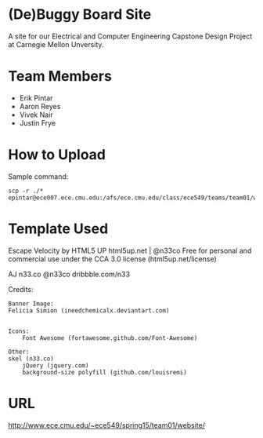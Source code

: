 (De)Buggy Board Site
===

A site for our Electrical and Computer Engineering Capstone Design Project at Carnegie Mellon Unversity.

Team Members
===

- Erik Pintar
- Aaron Reyes
- Vivek Nair
- Justin Frye

How to Upload
===

Sample command:

	scp -r ./* epintar@ece007.ece.cmu.edu:/afs/ece.cmu.edu/class/ece549/teams/team01/website

Template Used
===

Escape Velocity by HTML5 UP
html5up.net | @n33co
Free for personal and commercial use under the CCA 3.0 license (html5up.net/license)

AJ
n33.co @n33co dribbble.com/n33

Credits:

	Banner Image:
    Felicia Simion (ineedchemicalx.deviantart.com)


	Icons:
		Font Awesome (fortawesome.github.com/Font-Awesome)

	Other:
    skel (n33.co)
		jQuery (jquery.com)
		background-size polyfill (github.com/louisremi)

URL
===

http://www.ece.cmu.edu/~ece549/spring15/team01/website/
